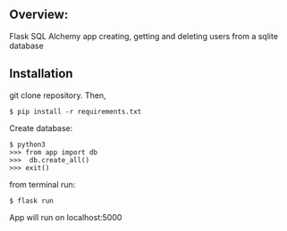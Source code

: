 ## Overview: 

Flask SQL Alchemy app creating, getting and deleting users from a sqlite database


## Installation

git clone repository. Then, 

``` 
$ pip install -r requirements.txt
```

Create database:

```
$ python3
>>> from app import db
>>>  db.create_all()
>>> exit()
```

from terminal run:
```
$ flask run
```

App will run on localhost:5000








